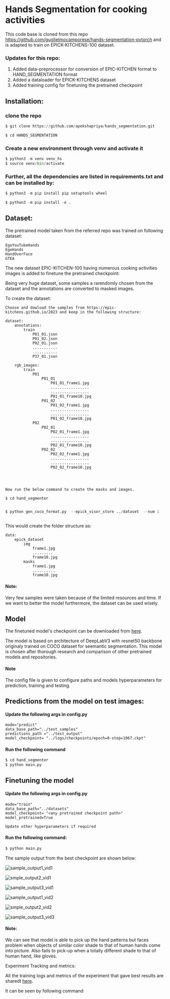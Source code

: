 # Hands Segmentation for cooking activities

This code base is cloned from this repo https://github.com/guglielmocamporese/hands-segmentation-pytorch and is adapted to train on EPICK-KITCHENS-100 dataset.



### Updates for this repo:


1. Added data-preprocessor for conversion of EPIC-KITCHEN format to HAND_SEGMENTATION format
2. Added a dataloader for EPICK-KITCHENS dataset 
3. Added training config for finetuning the pretrained checkpoint


## Installation:

### clone the repo
```python
$ git clone https://github.com/apekshapriya/hands_segmentation.git 

$ cd HANDS_SEGMENTATION 
```

### Create a new environment through venv and activate it

``` python
$ python3 -m venv venv_hs
$ source venv/bin/activate
``` 

### Further, all the dependencies are listed in requirements.txt and can be installed by:

``` python
$ python3 -m pip install pip setuptools wheel

$ python3 -m pip install -e .
```

## Dataset:
 
The pretrained model taken from the referred repo was trained on following dataset:

    EgoYouTubeHands
    EgoHands
    HandOverFace
    GTEA

The new dataset EPIC-KITCHEN-100 having numerous cooking activities images is added to finetune the pretrained checkpoint:
    
 

Being very huge dataset, some samples a rarendomly chosen from the dataset and the annotations are converted to masked images.

To create the dataset:

    Choose and dowload the samples from https://epic-kitchens.github.io/2023 and keep in the following structure:
    
    dataset:
        annotations:
            train
                P01_01.json
                P01_02.json
                P02_01.json
                ...........
                ...........
                P37_01.json

        rgb_images:
            train
                P01
                    P01_01
                        P01_01_frame1.jpg
                        .................
                        .................
                        P01_01_frame10.jpg
                    P01_02
                        P01_02_frame1.jpg
                        .................
                        .................
                        P01_02_frame10.jpg
                P02
                    P02_01
                        P02_01_frame1.jpg
                        .................
                        .................
                        P02_01_frame10.jpg
                    P02_02
                        P02_02_frame1.jpg
                        .................
                        .................
                        P02_02_frame10.jpg
            
            


    Now run the below command to create the masks and images.

    $ cd hand_segmenter

```python

$ python gen_coco_format.py  --epick_visor_store ../dataset  --num 1  --copy_img  --split train --mode handonly  --unzip_img
    
```
This would create the folder structure as:
    
    data:
        epick_dataset
            img 
                frame1.jpg
                .........
                frame10.jpg
            masks
                frame1.jpg
                ..........
                frame10.jpg


#### Note: 

Very few samples were taken because of the limited resources and time. If we want to better the model furthermore, the dataset can be used wisely.

## Model


The finetuned model's checkpoint can be downloaded from [here](https://drive.google.com/drive/folders/1JOtbVFlDaT3o7zouKz47j-fND0DmQvcz?usp=sharing).


The model is based on architecture of DeepLabV3 with resnet50 backbone originaly trained on COCO dataset for seemantic segmentation. This model is chosen after thorough research and comparison of other pretrained models and repositories.


#### Note
The config file is given to configure paths and models hyperparameters for prediction, training and testing.

## Predictions from the model on test images:

#### Update the following args in config.py

    mode="predict"
    data_base_path="../test_samples"
    predictions_path ="../test_output"
    model_checkpoint= "../logs/checkpoints/epoch=0-step=1067.ckpt"

#### Run the following command

```python
$ cd hand_segmenter
$ python main.py 

```

## Finetuning the model

#### Update the following args in config.py

    mode="train"
    data_base_path="../datasets"
    model_checkpoint= "<any pretrained checkpoint path>"
    model_pretrained=True

    Update other hyperparameters if required

#### Run the following command:

```python
$ python main.py 
```







The sample output from the best checkpoint are shown below:



![sample_output1_vid1](https://github.com/apekshapriya/hands_segmentation/blob/master/test_output/sample_video1_img_0011.png)


![smple_output2_vid1](https://github.com/apekshapriya/hands_segmentation/blob/master/test_output/sample_video1_img_0013.png)

![sample_output3_vid1](https://github.com/apekshapriya/hands_segmentation/blob/master/test_output/sample_video1_img_0132.png)

![sample_output1_vid2](https://github.com/apekshapriya/hands_segmentation/blob/master/test_output/sample_video2_img_0153.png)


![smple_output2_vid2](https://github.com/apekshapriya/hands_segmentation/blob/master/test_output/sample_video2_img_0267.png)

![sample_output3_vid3](https://github.com/apekshapriya/hands_segmentation/blob/master/test_output/sample_video2_img_0352.png)




#### Note:

We can see that model is able to pick up the hand patterns but faces problem when objects of similar color shade to that of human hands come into picture. Also fails to pick-up when a totally different shade to that of human hand, like gloves.


Experiment Tracking and metrics:

All the training logs and metrics of the experiment that gave best results are sharedt [here](https://drive.google.com/drive/folders/1JOtbVFlDaT3o7zouKz47j-fND0DmQvcz?usp=sharing).

It can be seen by following command

